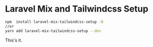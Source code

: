 # Laravel Mix and Tailwindcss Setup

```bash
npm  install laravel-mix-tailwindcss-setup -D
//or
yarn add laravel-mix-tailwindcss-setup --dev
```
This's it.
